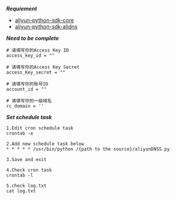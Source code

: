 ***Requiement***

- [aliyun-python-sdk-core](https://github.com/aliyun/aliyun-openapi-python-sdk/tree/master/aliyun-python-sdk-core)
- [aliyun-python-sdk-alidns](https://github.com/aliyun/aliyun-openapi-python-sdk/tree/master/aliyun-python-sdk-alidns)

***Need to be complete***

```
# 请填写你的Access Key ID
access_key_id = ""

# 请填写你的Access Key Secret
access_Key_secret = ""

# 请填写你的账号ID
account_id = ""

# 请填写你的一级域名
rc_domain = ''
```
***Set schedule task***
```
1.Edit cron schedule task 
crontab -e

2.Add new schedule task below 
* * * * * /usr/bin/python /{path to the source}/aliyunDNSS.py

3.Save and exit

4.Check cron task 
crontab -l

5.check log.txt
cat log.txt
```
